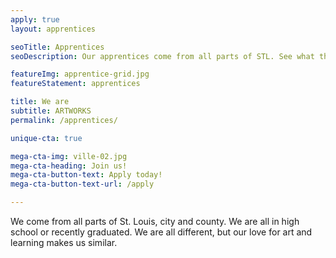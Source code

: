 ```yaml
---
apply: true
layout: apprentices

seoTitle: Apprentices
seoDescription: Our apprentices come from all parts of STL. See what they have to say about STLOUISARTWORKS.

featureImg: apprentice-grid.jpg
featureStatement: apprentices

title: We are
subtitle: ARTWORKS
permalink: /apprentices/

unique-cta: true

mega-cta-img: ville-02.jpg
mega-cta-heading: Join us!
mega-cta-button-text: Apply today!
mega-cta-button-text-url: /apply

---
```

We come from all parts of St. Louis, city and county. We are all in high school or recently graduated. We are all different, but our love for art and learning makes us similar.
